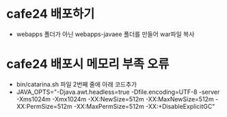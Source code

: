 # cafe24 배포하기
- webapps 폴더가 아닌 webapps-javaee 폴더를 만들어 war파일 복사

# cafe24 배포시 메모리 부족 오류 
- bin/catarina.sh 파일 2번째 줄에 아래 코드추가
- JAVA_OPTS="-Djava.awt.headless=true -Dfile.encoding=UTF-8 -server -Xms1024m -Xmx1024m -XX:NewSize=512m -XX:MaxNewSize=512m -XX:PermSize=512m -XX:MaxPermSize=512m -XX:+DisableExplicitGC"

